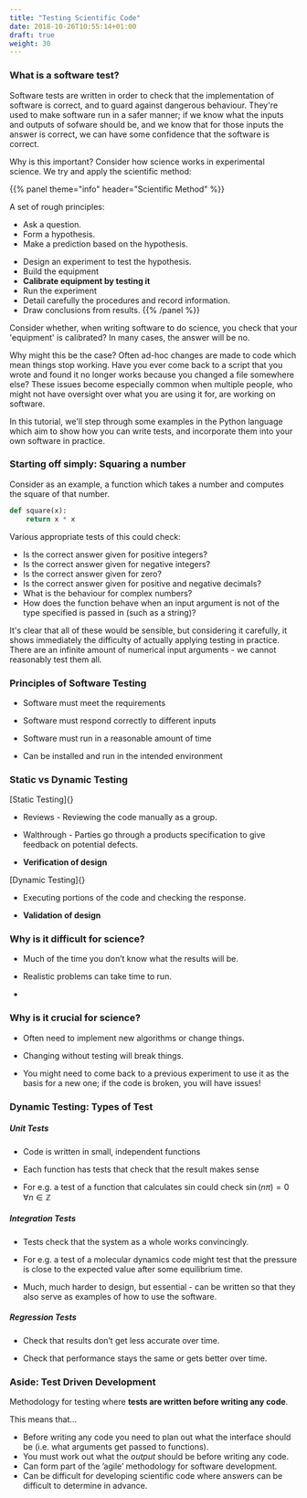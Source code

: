 ```yaml
---
title: "Testing Scientific Code"
date: 2018-10-26T10:55:14+01:00
draft: true
weight: 30
---
```


### What is a software test?

Software tests are written in order to check that the implementation of software is correct, and to guard against dangerous behaviour. They're used to make software run in a safer manner; if we know what the inputs and outputs of sofware should be, and we know that for those inputs the answer is correct, we can have some confidence that the software is correct.


Why is this important? Consider how science works in experimental science. We try and apply the scientific method:

{{% panel theme="info" header="Scientific Method" %}}

A set of rough principles:

* Ask a question.
* Form a hypothesis.
* Make a prediction based on the hypothesis.
-   Design an experiment to test the hypothesis.
-   Build the equipment
-   **Calibrate equipment by testing it**
-   Run the experiment
-   Detail carefully the procedures and record information.
-   Draw conclusions from results.
{{% /panel %}}

Consider whether, when writing software to do science, you check that your 'equipment' is calibrated? In many cases, the answer will be no.

Why might this be the case? Often ad-hoc changes are made to code which mean things stop working. Have you ever come back to a script that you wrote and found it no longer works because you changed a file somewhere else? These issues become especially common when multiple people, who might not have oversight over what you are using it for, are working on software.

In this tutorial, we'll step through some examples in the Python language which aim to show how you can write tests, and incorporate them into your own software in practice.



### Starting off simply: Squaring a number

Consider as an example, a function which takes a number and computes the square of that number.

```python
def square(x):
    return x * x

```

Various appropriate tests of this could check:

* Is the correct answer given for positive integers?
* Is the correct answer given for negative integers?
* Is the correct answer given for zero?
* Is the correct answer given for positive and negative decimals?
* What is the behaviour for complex numbers?
* How does the function behave when an input argument is not of the type specified is passed in (such as a string)?

It's clear that all of these would be sensible, but considering it carefully, it shows immediately the difficulty of actually applying testing in practice. There are an infinite amount of numerical input arguments - we cannot reasonably test them all.


### Principles of Software Testing

-   Software must meet the requirements

-   Software must respond correctly to different inputs

-   Software must run in a reasonable amount of time

-   Can be installed and run in the intended environment

### Static vs Dynamic Testing

[Static Testing]{}

-   Reviews - Reviewing the code manually as a group.

-   Walthrough - Parties go through a products specification to give
    feedback on potential defects.

-   **Verification of design**

[Dynamic Testing]{}

-   Executing portions of the code and checking the response.

-   **Validation of design**

### Why is it difficult for science?

-   Much of the time you don’t know what the results will be.

-   Realistic problems can take time to run.

-

### Why is it crucial for science?

-   Often need to implement new algorithms or change things.

-   Changing without testing will break things.

-   You might need to come back to a previous experiment to use it as
    the basis for a new one; if the code is broken, you will have
    issues!

### Dynamic Testing: Types of Test

##### Unit Tests

-   Code is written in small, independent functions

-   Each function has tests that check that the result makes sense

-   For e.g. a test of a function that calculates sin could check
    $\sin{\left(n\pi\right)} = 0 \,\,\,\,\, \forall n \in \mathbb{Z}$

##### Integration Tests

-   Tests check that the system as a whole works convincingly.

-   For e.g. a test of a molecular dynamics code might test that the
    pressure is close to the expected value after some equilibrium time.

-   Much, much harder to design, but essential - can be written so that
    they also serve as examples of how to use the software.

##### Regression Tests

-   Check that results don’t get less accurate over time.

-   Check that performance stays the same or gets better over time.

### Aside: Test Driven Development

Methodology for testing where **tests are written before writing any
code**.

This means that...

* Before writing any code you need to plan out what the interface should be (i.e. what arguments get passed to functions).
* You must work out what the *output* should be before writing any code.
* Can form part of the ’agile’ methodology for software development.
* Can be difficult for developing scientific code where answers can be difficult to determine in advance.
